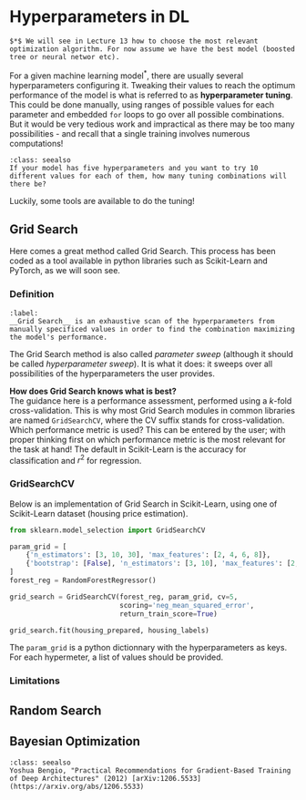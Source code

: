 # Hyperparameters in DL
````{margin}
$*$ We will see in Lecture 13 how to choose the most relevant optimization algorithm. For now assume we have the best model (boosted tree or neural networ etc).
````
For a given machine learning model<sup>*</sup>, there are usually several hyperparameters configuring it. Tweaking their values to reach the optimum performance of the model is what is referred to as __hyperparameter tuning__. This could be done manually, using ranges of possible values for each parameter and embedded `for` loops to go over all possible combinations. But it would be very tedious work and impractical as there may be too many possibilities - and recall that a single training involves numerous computations!

```{admonition} Exercise
:class: seealso
If your model has five hyperparameters and you want to try 10 different values for each of them, how many tuning combinations will there be?
```

Luckily, some tools are available to do the tuning!

## Grid Search
Here comes a great method called Grid Search. This process has been coded as a tool available in python libraries such as Scikit-Learn and PyTorch, as we will soon see. 

### Definition

````{prf:definition}
:label: 
__Grid Search__ is an exhaustive scan of the hyperparameters from manually specificed values in order to find the combination maximizing the model's performance.
````

The Grid Search method is also called _parameter sweep_ (although it should be called _hyperparameter sweep_). It is what it does: it sweeps over all possibilities of the hyperparameters the user provides. 

__How does Grid Search knows what is best?__  
The guidance here is a performance assessment, performed using a $k$-fold cross-validation. This is why most Grid Search modules in common libraries are named `GridSearchCV`, where the CV suffix stands for cross-validation. Which performance metric is used? This can be entered by the user; with proper thinking first on which performance metric is the most relevant for the task at hand! The default in Scikit-Learn is the accuracy for classification and $r^2$ for regression.  

### GridSearchCV
Below is an implementation of Grid Search in Scikit-Learn, using one of Scikit-Learn dataset (housing price estimation).





```python
from sklearn.model_selection import GridSearchCV

param_grid = [
    {'n_estimators': [3, 10, 30], 'max_features': [2, 4, 6, 8]},
    {'bootstrap': [False], 'n_estimators': [3, 10], 'max_features': [2, 3, 4]},
]
forest_reg = RandomForestRegressor()

grid_search = GridSearchCV(forest_reg, param_grid, cv=5,
                           scoring='neg_mean_squared_error',
                           return_train_score=True)

grid_search.fit(housing_prepared, housing_labels)
```

The `param_grid` is a python dictionnary with the hyperparameters as keys. For each hypermeter, a list of values should be provided. 

### Limitations



## Random Search





## Bayesian Optimization

 


```{admonition} Learn More
:class: seealso
Yoshua Bengio, "Practical Recommendations for Gradient-Based Training of Deep Architectures" (2012) [arXiv:1206.5533](https://arxiv.org/abs/1206.5533)
```